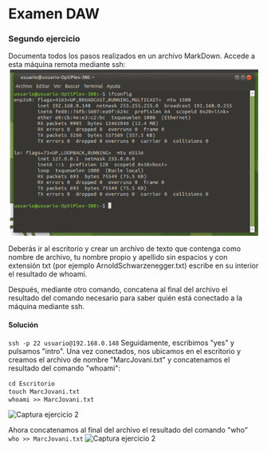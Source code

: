 # Examen DAW
### Segundo ejercicio
Documenta todos los pasos realizados en un archivo MarkDown. Accede a esta máquina remota mediante ssh:
![Captura ejercicio 2](captura0.png)

Deberás ir al escritorio y crear un archivo de texto que contenga como nombre de archivo, tu nombre propio y apellido sin espacios y con extensión txt (por ejemplo ArnoldSchwarzenegger.txt) escribe en su interior el resultado de whoami.

Después, mediante otro comando, concatena al final del archivo el resultado del comando necesario para saber quién está conectado a la máquina mediante ssh.
#### Solución
```ssh -p 22 usuario@192.168.0.148```
Seguidamente, escribimos "yes" y pulsamos "intro".
Una vez conectados, nos ubicamos en el escritorio y creamos el archivo de nombre "MarcJovani.txt" y concatenamos el resultado del comando "whoami":
```
cd Escritorio
touch MarcJovani.txt
whoami >> MarcJovani.txt
```
![Captura ejercicio 2](captura1.png)

Ahora concatenamos al final del archivo el resultado del comando "who"
```who >> MarcJovani.txt```
![Captura ejercicio 2](caprura2.png)
